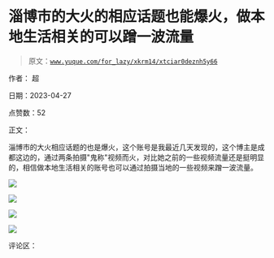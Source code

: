 # 淄博市的大火的相应话题也能爆火，做本地生活相关的可以蹭一波流量

> 原文：[`www.yuque.com/for_lazy/xkrm14/xtciar0deznh5y66`](https://www.yuque.com/for_lazy/xkrm14/xtciar0deznh5y66)

作者： 超

日期：2023-04-27

点赞数：52

正文：

淄博市的大火相应话题的也是爆火，这个账号是我最近几天发现的，这个博主是成都这边的，通过两条拍摄"鬼称"视频而火，对比她之前的一些视频流量还是挺明显的，相信做本地生活相关的账号也可以通过拍摄当地的一些视频来蹭一波流量。

![](img/74356e1e1aa5d79e2b660d80d45ad5e1.png)

![](img/625772d81ef28a1afe96e6c481152aa0.png)

![](img/3181627a143f07701ff7ec8ce764c8d5.png)

![](img/d85c92469e0663c19df8c926f1ac28d0.png)

评论区：


